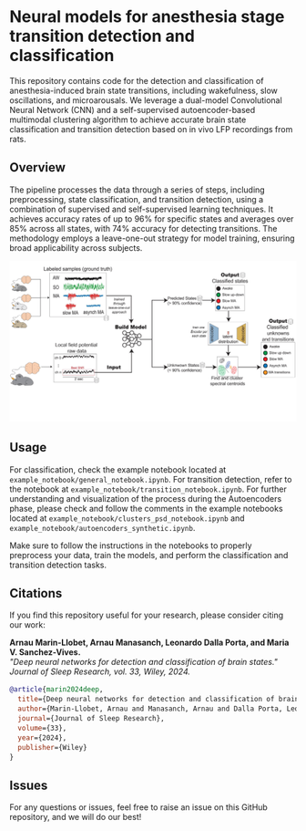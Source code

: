 # Neural models for anesthesia stage transition detection and classification

This repository contains code for the detection and classification of anesthesia-induced brain state transitions, including wakefulness, slow oscillations, and microarousals. We leverage a dual-model Convolutional Neural Network (CNN) and a self-supervised autoencoder-based multimodal clustering algorithm to achieve accurate brain state classification and transition detection based on in vivo LFP recordings from rats.

## Overview
The pipeline processes the data through a series of steps, including preprocessing, state classification, and transition detection, using a combination of supervised and self-supervised learning techniques. It achieves accuracy rates of up to 96% for specific states and averages over 85% across all states, with 74% accuracy for detecting transitions. The methodology employs a leave-one-out strategy for model training, ensuring broad applicability across subjects.

![Pipeline Overview](images/pipeline-1.png)

## Usage
For classification, check the example notebook located at `example_notebook/general_notebook.ipynb`. For transition detection, refer to the notebook at `example_notebook/transition_notebook.ipynb`. For further understanding and visualization of the process during the Autoencoders phase, please check and follow the comments in the example notebooks located at `example_notebook/clusters_psd_notebook.ipynb` and `example_notebook/autoencoders_synthetic.ipynb`.

Make sure to follow the instructions in the notebooks to properly preprocess your data, train the models, and perform the classification and transition detection tasks.

## Citations
If you find this repository useful for your research, please consider citing our work:

**Arnau Marin-Llobet, Arnau Manasanch, Leonardo Dalla Porta, and Maria V. Sanchez-Vives.**  
*"Deep neural networks for detection and classification of brain states."*  
*Journal of Sleep Research, vol. 33, Wiley, 2024.*

```bibtex
@article{marin2024deep,
  title={Deep neural networks for detection and classification of brain states},
  author={Marin-Llobet, Arnau and Manasanch, Arnau and Dalla Porta, Leonardo and Sanchez-Vives, Maria V},
  journal={Journal of Sleep Research},
  volume={33},
  year={2024},
  publisher={Wiley}
}
```

## Issues
For any questions or issues, feel free to raise an issue on this GitHub repository, and we will do our best! 
